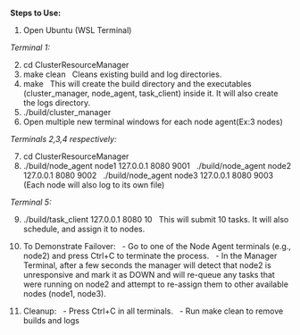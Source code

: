 **Steps to Use:**

1. Open Ubuntu (WSL Terminal)

*Terminal 1:*

2. cd ClusterResourceManager
3. make clean
&nbsp;	Cleans existing build and log directories.
4. make
&nbsp;	This will create the build directory and the executables (cluster\_manager, node\_agent, task\_client) inside it. It will also create the logs directory.
5. ./build/cluster\_manager
6. Open multiple new terminal windows for each node agent(Ex:3 nodes)


*Terminals 2,3,4 respectively:*

7. cd ClusterResourceManager
8. ./build/node\_agent node1 127.0.0.1 8080 9001
&nbsp;  ./build/node\_agent node2 127.0.0.1 8080 9002
&nbsp;  ./build/node\_agent node3 127.0.0.1 8080 9003
(Each node will also log to its own file)


*Terminal 5:*

9. ./build/task\_client 127.0.0.1 8080 10
&nbsp;	This will submit 10 tasks. It will also schedule, and assign it to nodes.

10. To Demonstrate Failover: 
&nbsp;	- Go to one of the Node Agent terminals (e.g., node2) and press Ctrl+C to terminate the process.
&nbsp;	- In the Manager Terminal, after a few seconds the manager will detect that node2 is unresponsive and mark it as DOWN and will re-queue any tasks that were running on node2 and 	  attempt to re-assign them to other available nodes (node1, node3).

11. Cleanup:
&nbsp;	- Press Ctrl+C in all terminals.
&nbsp;	- Run make clean to remove builds and logs


